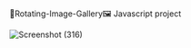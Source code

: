 🔄Rotating-Image-Gallery🖼️
Javascript project

![Screenshot (316)](https://user-images.githubusercontent.com/105481951/221120457-e5993447-55c8-4cf6-a50b-1db56c7f100e.png)
